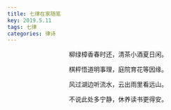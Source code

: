 ```yaml
---
title: 七律在家随笔
key: 2019.5.11
tags: 七律
categories: 律诗
---
```


<p align="center">柳绿樟香春时还，清茶小酒夏日闲。
</p>
<p align="center">棋枰悟道明事理，庭院育花等因缘。
</p>
<p align="center">风过湖边听流水，云出雨里看远山。
</p>
<p align="center">不说此处多宁静，休养读书更得安。
</p>
<p align="center"></br>
</p>
